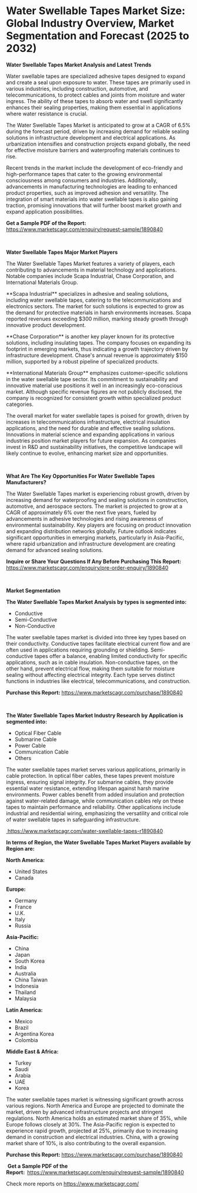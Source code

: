 <p><h1>Water Swellable Tapes Market Size: Global Industry Overview, Market Segmentation and Forecast (2025 to 2032)</h1></p><p><strong>Water Swellable Tapes Market Analysis and Latest Trends</strong></p>
<p><p>Water swellable tapes are specialized adhesive tapes designed to expand and create a seal upon exposure to water. These tapes are primarily used in various industries, including construction, automotive, and telecommunications, to protect cables and joints from moisture and water ingress. The ability of these tapes to absorb water and swell significantly enhances their sealing properties, making them essential in applications where water resistance is crucial.</p><p>The Water Swellable Tapes Market is anticipated to grow at a CAGR of 6.5% during the forecast period, driven by increasing demand for reliable sealing solutions in infrastructure development and electrical applications. As urbanization intensifies and construction projects expand globally, the need for effective moisture barriers and waterproofing materials continues to rise. </p><p>Recent trends in the market include the development of eco-friendly and high-performance tapes that cater to the growing environmental consciousness among consumers and industries. Additionally, advancements in manufacturing technologies are leading to enhanced product properties, such as improved adhesion and versatility. The integration of smart materials into water swellable tapes is also gaining traction, promising innovations that will further boost market growth and expand application possibilities.</p></p>
<p><strong>Get a Sample PDF of the Report:&nbsp;</strong> <a href="https://www.marketscagr.com/enquiry/request-sample/1890840?utm_campaign=3215&utm_medium=2&utm_source=Github&utm_content=ia&utm_term=03042025&utm_id=water-swellable-tapes">https://www.marketscagr.com/enquiry/request-sample/1890840</a></p>
<p>&nbsp;</p>
<p><strong>Water Swellable Tapes Major Market Players</strong></p>
<p><p>The Water Swellable Tapes Market features a variety of players, each contributing to advancements in material technology and applications. Notable companies include Scapa Industrial, Chase Corporation, and International Materials Group.</p><p>**Scapa Industrial** specializes in adhesive and sealing solutions, including water swellable tapes, catering to the telecommunications and electronics sectors. The market for such solutions is expected to grow as the demand for protective materials in harsh environments increases. Scapa reported revenues exceeding $300 million, marking steady growth through innovative product development.</p><p>**Chase Corporation** is another key player known for its protective solutions, including insulating tapes. The company focuses on expanding its footprint in emerging markets, thus indicating a growth trajectory driven by infrastructure development. Chase's annual revenue is approximately $150 million, supported by a robust pipeline of specialized products.</p><p>**International Materials Group** emphasizes customer-specific solutions in the water swellable tape sector. Its commitment to sustainability and innovative material use positions it well in an increasingly eco-conscious market. Although specific revenue figures are not publicly disclosed, the company is recognized for consistent growth within specialized product categories.</p><p>The overall market for water swellable tapes is poised for growth, driven by increases in telecommunications infrastructure, electrical insulation applications, and the need for durable and effective sealing solutions. Innovations in material science and expanding applications in various industries position market players for future expansion. As companies invest in R&D and sustainability initiatives, the competitive landscape will likely continue to evolve, enhancing market size and opportunities.</p></p>
<p>&nbsp;</p>
<p><strong>What Are The Key Opportunities For Water Swellable Tapes Manufacturers?</strong></p>
<p><p>The Water Swellable Tapes market is experiencing robust growth, driven by increasing demand for waterproofing and sealing solutions in construction, automotive, and aerospace sectors. The market is projected to grow at a CAGR of approximately 6% over the next five years, fueled by advancements in adhesive technologies and rising awareness of environmental sustainability. Key players are focusing on product innovation and expanding distribution networks globally. Future outlook indicates significant opportunities in emerging markets, particularly in Asia-Pacific, where rapid urbanization and infrastructure development are creating demand for advanced sealing solutions.</p></p>
<p><strong>Inquire or Share Your Questions If Any Before Purchasing This Report:</strong> <a href="https://www.marketscagr.com/enquiry/pre-order-enquiry/1890840?utm_campaign=3215&utm_medium=2&utm_source=Github&utm_content=ia&utm_term=03042025&utm_id=water-swellable-tapes">https://www.marketscagr.com/enquiry/pre-order-enquiry/1890840</a></p>
<p>&nbsp;</p>
<p><strong>Market Segmentation</strong></p>
<p><strong>The Water Swellable Tapes Market Analysis by types is segmented into:</strong></p>
<p><ul><li>Conductive</li><li>Semi-Conductive</li><li>Non-Conductive</li></ul></p>
<p><p>The water swellable tapes market is divided into three key types based on their conductivity. Conductive tapes facilitate electrical current flow and are often used in applications requiring grounding or shielding. Semi-conductive tapes offer a balance, enabling limited conductivity for specific applications, such as in cable insulation. Non-conductive tapes, on the other hand, prevent electrical flow, making them suitable for moisture sealing without affecting electrical integrity. Each type serves distinct functions in industries like electrical, telecommunications, and construction.</p></p>
<p><strong>Purchase this Report:&nbsp;</strong><a href="https://www.marketscagr.com/purchase/1890840?utm_campaign=3215&utm_medium=2&utm_source=Github&utm_content=ia&utm_term=03042025&utm_id=water-swellable-tapes">https://www.marketscagr.com/purchase/1890840</a></p>
<p>&nbsp;</p>
<p><strong>The Water Swellable Tapes Market Industry Research by Application is segmented into:</strong></p>
<p><ul><li>Optical Fiber Cable</li><li>Submarine Cable</li><li>Power Cable</li><li>Communication Cable</li><li>Others</li></ul></p>
<p><p>The water swellable tapes market serves various applications, primarily in cable protection. In optical fiber cables, these tapes prevent moisture ingress, ensuring signal integrity. For submarine cables, they provide essential water resistance, extending lifespan against harsh marine environments. Power cables benefit from added insulation and protection against water-related damage, while communication cables rely on these tapes to maintain performance and reliability. Other applications include industrial and residential wiring, emphasizing the versatility and critical role of water swellable tapes in safeguarding infrastructure.</p></p>
<p><a href="https://www.marketscagr.com/water-swellable-tapes-r1890840?utm_campaign=3215&utm_medium=2&utm_source=Github&utm_content=ia&utm_term=03042025&utm_id=water-swellable-tapes">&nbsp;https://www.marketscagr.com/water-swellable-tapes-r1890840</a></p>
<p><strong>In terms of Region, the Water Swellable Tapes Market Players available by Region are:</strong></p>
<p>
    <p> <strong> North America: </strong>
        <ul>
            <li>United States</li>
            <li>Canada</li>
        </ul>
        </p> 
    <p> <strong> Europe: </strong>
        <ul>
            <li>Germany</li>
            <li>France</li>
            <li>U.K.</li>
            <li>Italy</li>
            <li>Russia</li>
        </ul>
        </p> 
    <p> <strong> Asia-Pacific: </strong>
        <ul>
            <li>China</li>
            <li>Japan</li>
            <li>South Korea</li>
            <li>India</li>
            <li>Australia</li>
            <li>China Taiwan</li>
            <li>Indonesia</li>
            <li>Thailand</li>
            <li>Malaysia</li>
        </ul>
        </p> 
    <p> <strong> Latin America: </strong>
        <ul>
            <li>Mexico</li>
            <li>Brazil</li>
            <li>Argentina Korea</li>
            <li>Colombia</li>
        </ul>
        </p> 
    <p> <strong> Middle East & Africa: </strong>
        <ul>
            <li>Turkey</li>
            <li>Saudi</li>
            <li>Arabia</li>
            <li>UAE</li>
            <li>Korea</li>
        </ul>
    </p>
    </p>
<p><p>The water swellable tapes market is witnessing significant growth across various regions. North America and Europe are projected to dominate the market, driven by advanced infrastructure projects and stringent regulations. North America holds an estimated market share of 35%, while Europe follows closely at 30%. The Asia-Pacific region is expected to experience rapid growth, projected at 25%, primarily due to increasing demand in construction and electrical industries. China, with a growing market share of 10%, is also contributing to the overall expansion.</p></p>
<p><strong>Purchase this Report: </strong><a href="https://www.marketscagr.com/purchase/1890840?utm_campaign=3215&utm_medium=2&utm_source=Github&utm_content=ia&utm_term=03042025&utm_id=water-swellable-tapes">https://www.marketscagr.com/purchase/1890840</a></p>
<p>&nbsp;<strong>Get a Sample PDF of the Report:&nbsp;&nbsp;</strong><a href="https://www.marketscagr.com/enquiry/request-sample/1890840?utm_campaign=3215&utm_medium=2&utm_source=Github&utm_content=ia&utm_term=03042025&utm_id=water-swellable-tapes">https://www.marketscagr.com/enquiry/request-sample/1890840</a></p>
<p><strong></strong></p>
<p>Check more reports on <a href="https://www.marketscagr.com/?utm_campaign=3215&utm_medium=2&utm_source=Github&utm_content=ia&utm_term=03042025&utm_id=water-swellable-tapes">https://www.marketscagr.com/</a></p>